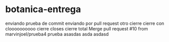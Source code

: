 # botanica-entrega
enviando prueba de commit
enviando por pull request
otro cierre
cierre con cloooooooooo
cierre closes
cierre total
Merge pull request #10 from marvinjoel/prueba4
prueba
asasdas
asda
asdasd